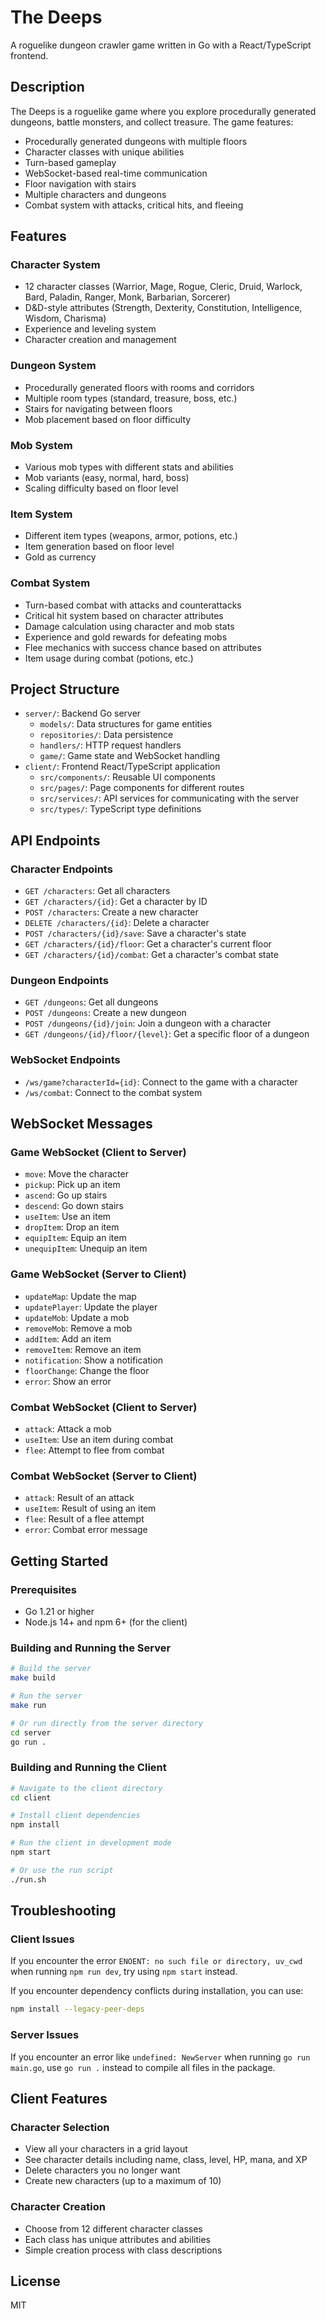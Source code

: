 # The Deeps

A roguelike dungeon crawler game written in Go with a React/TypeScript frontend.

## Description

The Deeps is a roguelike game where you explore procedurally generated dungeons, battle monsters, and collect treasure. The game features:

- Procedurally generated dungeons with multiple floors
- Character classes with unique abilities
- Turn-based gameplay
- WebSocket-based real-time communication
- Floor navigation with stairs
- Multiple characters and dungeons
- Combat system with attacks, critical hits, and fleeing

## Features

### Character System
- 12 character classes (Warrior, Mage, Rogue, Cleric, Druid, Warlock, Bard, Paladin, Ranger, Monk, Barbarian, Sorcerer)
- D&D-style attributes (Strength, Dexterity, Constitution, Intelligence, Wisdom, Charisma)
- Experience and leveling system
- Character creation and management

### Dungeon System
- Procedurally generated floors with rooms and corridors
- Multiple room types (standard, treasure, boss, etc.)
- Stairs for navigating between floors
- Mob placement based on floor difficulty

### Mob System
- Various mob types with different stats and abilities
- Mob variants (easy, normal, hard, boss)
- Scaling difficulty based on floor level

### Item System
- Different item types (weapons, armor, potions, etc.)
- Item generation based on floor level
- Gold as currency

### Combat System
- Turn-based combat with attacks and counterattacks
- Critical hit system based on character attributes
- Damage calculation using character and mob stats
- Experience and gold rewards for defeating mobs
- Flee mechanics with success chance based on attributes
- Item usage during combat (potions, etc.)

## Project Structure

- `server/`: Backend Go server
  - `models/`: Data structures for game entities
  - `repositories/`: Data persistence
  - `handlers/`: HTTP request handlers
  - `game/`: Game state and WebSocket handling
- `client/`: Frontend React/TypeScript application
  - `src/components/`: Reusable UI components
  - `src/pages/`: Page components for different routes
  - `src/services/`: API services for communicating with the server
  - `src/types/`: TypeScript type definitions

## API Endpoints

### Character Endpoints
- `GET /characters`: Get all characters
- `GET /characters/{id}`: Get a character by ID
- `POST /characters`: Create a new character
- `DELETE /characters/{id}`: Delete a character
- `POST /characters/{id}/save`: Save a character's state
- `GET /characters/{id}/floor`: Get a character's current floor
- `GET /characters/{id}/combat`: Get a character's combat state

### Dungeon Endpoints
- `GET /dungeons`: Get all dungeons
- `POST /dungeons`: Create a new dungeon
- `POST /dungeons/{id}/join`: Join a dungeon with a character
- `GET /dungeons/{id}/floor/{level}`: Get a specific floor of a dungeon

### WebSocket Endpoints
- `/ws/game?characterId={id}`: Connect to the game with a character
- `/ws/combat`: Connect to the combat system

## WebSocket Messages

### Game WebSocket (Client to Server)
- `move`: Move the character
- `pickup`: Pick up an item
- `ascend`: Go up stairs
- `descend`: Go down stairs
- `useItem`: Use an item
- `dropItem`: Drop an item
- `equipItem`: Equip an item
- `unequipItem`: Unequip an item

### Game WebSocket (Server to Client)
- `updateMap`: Update the map
- `updatePlayer`: Update the player
- `updateMob`: Update a mob
- `removeMob`: Remove a mob
- `addItem`: Add an item
- `removeItem`: Remove an item
- `notification`: Show a notification
- `floorChange`: Change the floor
- `error`: Show an error

### Combat WebSocket (Client to Server)
- `attack`: Attack a mob
- `useItem`: Use an item during combat
- `flee`: Attempt to flee from combat

### Combat WebSocket (Server to Client)
- `attack`: Result of an attack
- `useItem`: Result of using an item
- `flee`: Result of a flee attempt
- `error`: Combat error message

## Getting Started

### Prerequisites
- Go 1.21 or higher
- Node.js 14+ and npm 6+ (for the client)

### Building and Running the Server
```bash
# Build the server
make build

# Run the server
make run

# Or run directly from the server directory
cd server
go run .
```

### Building and Running the Client
```bash
# Navigate to the client directory
cd client

# Install client dependencies
npm install

# Run the client in development mode
npm start

# Or use the run script
./run.sh
```

## Troubleshooting

### Client Issues
If you encounter the error `ENOENT: no such file or directory, uv_cwd` when running `npm run dev`, try using `npm start` instead.

If you encounter dependency conflicts during installation, you can use:
```bash
npm install --legacy-peer-deps
```

### Server Issues
If you encounter an error like `undefined: NewServer` when running `go run main.go`, use `go run .` instead to compile all files in the package.

## Client Features

### Character Selection
- View all your characters in a grid layout
- See character details including name, class, level, HP, mana, and XP
- Delete characters you no longer want
- Create new characters (up to a maximum of 10)

### Character Creation
- Choose from 12 different character classes
- Each class has unique attributes and abilities
- Simple creation process with class descriptions

## License

MIT 